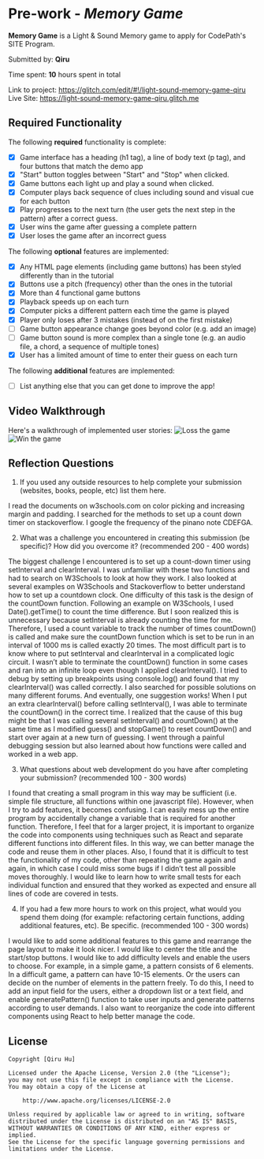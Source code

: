 # Pre-work - *Memory Game*

**Memory Game** is a Light & Sound Memory game to apply for CodePath's SITE Program. 

Submitted by: **Qiru**

Time spent: **10** hours spent in total

Link to project: https://glitch.com/edit/#!/light-sound-memory-game-qiru
Live Site: https://light-sound-memory-game-qiru.glitch.me

## Required Functionality

The following **required** functionality is complete:

* [X] Game interface has a heading (h1 tag), a line of body text (p tag), and four buttons that match the demo app
* [X] "Start" button toggles between "Start" and "Stop" when clicked. 
* [X] Game buttons each light up and play a sound when clicked. 
* [X] Computer plays back sequence of clues including sound and visual cue for each button
* [X] Play progresses to the next turn (the user gets the next step in the pattern) after a correct guess. 
* [X] User wins the game after guessing a complete pattern
* [X] User loses the game after an incorrect guess

The following **optional** features are implemented:

* [X] Any HTML page elements (including game buttons) has been styled differently than in the tutorial
* [X] Buttons use a pitch (frequency) other than the ones in the tutorial
* [X] More than 4 functional game buttons
* [X] Playback speeds up on each turn
* [X] Computer picks a different pattern each time the game is played
* [X] Player only loses after 3 mistakes (instead of on the first mistake)
* [ ] Game button appearance change goes beyond color (e.g. add an image)
* [ ] Game button sound is more complex than a single tone (e.g. an audio file, a chord, a sequence of multiple tones)
* [X] User has a limited amount of time to enter their guess on each turn

The following **additional** features are implemented:

- [ ] List anything else that you can get done to improve the app!

## Video Walkthrough

Here's a walkthrough of implemented user stories:
![Loss the game](https://cdn.glitch.com/c900ee34-f91e-44e9-88f7-4f09930dbf98%2Floss.gif)
![Win the game](https://cdn.glitch.com/c900ee34-f91e-44e9-88f7-4f09930dbf98%2Fwin.gif)



## Reflection Questions
1. If you used any outside resources to help complete your submission (websites, books, people, etc) list them here. 

I read the documents on w3schools.com on color picking and increasing margin and padding.
I searched for the methods to set up a count down timer on stackoverflow.
I google the frequency of the pinano note CDEFGA.

2. What was a challenge you encountered in creating this submission (be specific)? How did you overcome it? (recommended 200 - 400 words) 

The biggest challenge I encountered is to set up a count-down timer using setInterval and clearInterval. I was unfamiliar with these two functions and had to search on W3Schools to look at how they work. I also looked at several examples on W3Schools and Stackoverflow to better understand how to set up a countdown clock. One difficulty of this task is the design of the countDown function. Following an example on W3Schools, I used Date().getTime() to count the time difference. But I soon realized this is unnecessary because setInterval is already counting the time for me. Therefore, I used a count variable to track the number of times countDown() is called and make sure the countDown function which is set to be run in an interval of 1000 ms is called exactly 20 times. The most difficult part is to know where to put setInterval and clearInterval in a complicated logic circuit. I wasn’t able to terminate the countDown() function in some cases and ran into an infinite loop even though I applied clearInterval(). I tried to debug by setting up breakpoints using console.log() and found that my clearInterval() was called correctly. I also searched for possible solutions on many different forums. And eventually, one suggestion works! When I put an extra clearInterval() before calling setInterval(), I was able to terminate the countDown() in the correct time. I realized that the cause of this bug might be that I was calling several setInterval() and countDown() at the same time as I modified guess() and stopGame() to reset countDown() and start over again at a new turn of guessing. I went through a painful debugging session but also learned about how functions were called and worked in a web app. 

3. What questions about web development do you have after completing your submission? (recommended 100 - 300 words) 

I found that creating a small program in this way may be sufficient (i.e. simple file structure, all functions within one javascript file). However, when I try to add features, it becomes confusing. I can easily mess up the entire program by accidentally change a variable that is required for another function. Therefore, I feel that for a larger project, it is important to organize the code into components using techniques such as React and separate different functions into different files. In this way, we can better manage the code and reuse them in other places. Also, I found that it is difficult to test the functionality of my code, other than repeating the game again and again, in which case I could miss some bugs if I didn’t test all possible moves thoroughly. I would like to learn how to write small tests for each individual function and ensured that they worked as expected and ensure all lines of code are covered in tests. 

4. If you had a few more hours to work on this project, what would you spend them doing (for example: refactoring certain functions, adding additional features, etc). Be specific. (recommended 100 - 300 words) 

I would like to add some additional features to this game and rearrange the page layout to make it look nicer. I would like to center the title and the start/stop buttons. I would like to add difficulty levels and enable the users to choose. For example, in a simple game, a pattern consists of 6 elements. In a difficult game, a pattern can have 10-15 elements. Or the users can decide on the number of elements in the pattern freely. To do this, I need to add an input field for the users, either a dropdown list or a text field, and enable generatePattern() function to take user inputs and generate patterns according to user demands. I also want to reorganize the code into different components using React to help better manage the code.

## License

    Copyright [Qiru Hu]

    Licensed under the Apache License, Version 2.0 (the "License");
    you may not use this file except in compliance with the License.
    You may obtain a copy of the License at

        http://www.apache.org/licenses/LICENSE-2.0

    Unless required by applicable law or agreed to in writing, software
    distributed under the License is distributed on an "AS IS" BASIS,
    WITHOUT WARRANTIES OR CONDITIONS OF ANY KIND, either express or implied.
    See the License for the specific language governing permissions and
    limitations under the License.